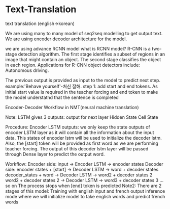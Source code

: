 # Text-Translation
text translation (english->korean)

  We are using many to many model of seq2seq modelling to get output text.
  We are using encoder decoder architecture for the model.

we are using advance RCNN model
what is RCNN model?
R-CNN is a two-stage detection algorithm. The first stage identifies a subset of regions in an image that might contain an object. The second stage classifies the object in each region. Applications for R-CNN object detectors include: Autonomous driving.

The previous output is provided as input to the model to predict next step.
example:'Behave yourself'-처신 잘해.
step 1: add start and end tokens. As initial start value is required in the teacher forcing and end token to make the model understatnd that the sentence is completed

Encoder-Decoder Workflow in NMT(neural machine translation)

Note:
LSTM gives 3 outputs:
output for next layer
Hidden State
Cell State

Procedure:
Encoder LSTM outputs: we only keep the state outputs of encoder LSTM layer as it will contain all the information about the input data.
This states of encoder lstm will be used to initialize the decoder lstm. Also, the [start] token will be provided as first word as we are performing teacher forcing.
The output of this decoder lstm layer will be passed through Dense layer to predict the output word.


Workflow:
Encoder side:
input -> Encoder LSTM -> encoder states
Decoder side:
encoder states + [start] -> Decoder LSTM -> word + decoder states
decoder_states + word -> Decoder LSTM -> word2 + decoder states 2
word2 + decoder states 2 -> Decoder LSTM -> word3 + decoder states 3 ... so on
The process stops when [end] token is predicted
Note2:
There are 2 stages of this model:
Training with english input and french output
inference mode where we will initialize model to take english words and predict french words
